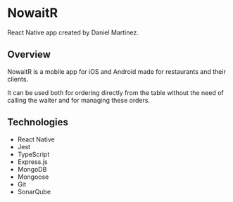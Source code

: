 # NowaitR

React Native app created by Daniel Martinez.

## Overview

NowaitR is a mobile app for iOS and Android made for restaurants and their clients.

It can be used both for ordering directly from the table without the need of calling the waiter and for managing these orders.

## Technologies

- React Native
- Jest
- TypeScript
- Express.js
- MongoDB
- Mongoose
- Git
- SonarQube